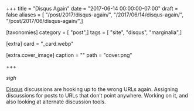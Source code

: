 +++
title = "Disqus Again"
date = "2017-06-14 00:00:00-07:00"
draft = false
aliases = [ "/post/2017/disqus-again/", "/2017/06/14/disqus-again/", "/post/2017/06/disqus-again/",]

[taxonomies]
category = [ "post",]
tags = [ "site", "disqus", "marginalia",]

[extra]
card = "_card.webp"

[extra.cover_image]
caption = ""
path = "cover.png"

+++

*sigh*

[Disqus](https://disqus.com/) discussions are hooking up to the wrong URLs again.
Assigning discussions for posts to URLs that don’t point anywhere.
Working on it, and also looking at alternate discussion tools.